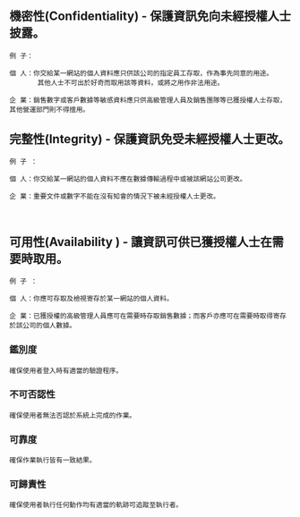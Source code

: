 # 

## 機密性(Confidentiality) - 保護資訊免向未經授權人士披露。
```
例 子：

個 人：你交給某一網站的個人資料應只供該公司的指定員工存取，作為事先同意的用途。
       其他人士不可出於好奇而取用該等資料，或將之用作非法用途。

企 業：銷售數字或客戶數據等敏感資料應只供高級管理人員及銷售團隊等已獲授權人士存取，其他營運部門則不得擅用。

```
## 完整性(Integrity) - 保護資訊免受未經授權人士更改。
```
例 子 ：

個 人：你交給某一網站的個人資料不應在數據傳輸過程中或被該網站公司更改。
 	 
企 業：重要文件或數字不能在沒有知會的情況下被未經授權人士更改。



```
## 可用性(Availability ) - 讓資訊可供已獲授權人士在需要時取用。
```
例 子 ：

個 人：你應可存取及檢視寄存於某一網站的個人資料。
 	 
企 業：已獲授權的高級管理人員應可在需要時存取銷售數據；而客戶亦應可在需要時取得寄存於該公司的個人數據。
```
### 鑑別度
```
確保使用者登入時有適當的驗證程序。
```

### 不可否認性
```
確保使用者無法否認於系統上完成的作業。
```

### 可靠度
```
確保作業執行皆有一致結果。
```

### 可歸責性
```
確保使用者執行任何動作均有適當的軌跡可追蹤至執行者。
```
